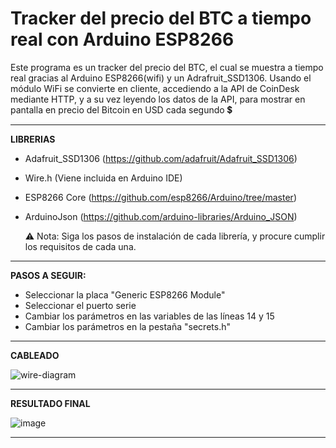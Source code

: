 # Tracker del precio del BTC a tiempo real con Arduino ESP8266 
Este programa es un tracker del precio del BTC, el cual se muestra a tiempo real gracias al Arduino ESP8266(wifi) y un Adrafruit_SSD1306. Usando el módulo WiFi se convierte en cliente, accediendo a la API de CoinDesk mediante HTTP, y a su vez leyendo los datos de la API, para mostrar en pantalla en precio del Bitcoin en USD cada segundo 💲

-----------------------------------------------------------------------------------------------------------------------------------------------------------------------------------------

**LIBRERIAS**

- Adafruit_SSD1306 (https://github.com/adafruit/Adafruit_SSD1306)
- Wire.h (Viene incluida en Arduino IDE)
- ESP8266 Core (https://github.com/esp8266/Arduino/tree/master)
- ArduinoJson (https://github.com/arduino-libraries/Arduino_JSON)

  ⚠ Nota: Siga los pasos de instalación de cada librería, y procure cumplir los requisitos de cada una.

-----------------------------------------------------------------------------------------------------------------------------------------------------------------------------------------

**PASOS A SEGUIR:**

- Seleccionar la placa "Generic ESP8266 Module"
- Seleccionar el puerto serie
- Cambiar los parámetros en las variables de las líneas 14 y 15
- Cambiar los parámetros en la pestaña "secrets.h"

-----------------------------------------------------------------------------------------------------------------------------------------------------------------------------------------

**CABLEADO**

![wire-diagram](https://github.com/Ivxn-Rms/Precio-de-BTC-con-ESP8266-a-tiempo-real/assets/74296930/f5933080-764a-4733-8b97-98c53725967c)

-----------------------------------------------------------------------------------------------------------------------------------------------------------------------------------------

**RESULTADO FINAL**

![image](https://github.com/Ivxn37/Precio-del-BTC-con-ESP8266-a-tiempo-real/assets/74296930/aa1000d4-6751-48d8-9ba8-4e7c019293a5)

-----------------------------------------------------------------------------------------------------------------------------------------------------------------------------------------

